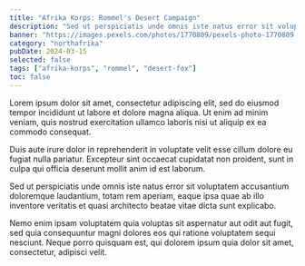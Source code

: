 ```yaml
---
title: "Afrika Korps: Rommel's Desert Campaign"
description: "Sed ut perspiciatis unde omnis iste natus error sit voluptatem accusantium."
banner: "https://images.pexels.com/photos/1770809/pexels-photo-1770809.jpeg?auto=compress&cs=tinysrgb&w=1260&h=750&dpr=1"
category: "northafrika"
pubDate: 2024-03-15
selected: false
tags: ["afrika-korps", "rommel", "desert-fox"]
toc: false
---
```


Lorem ipsum dolor sit amet, consectetur adipiscing elit, sed do eiusmod tempor incididunt ut labore et dolore magna aliqua. Ut enim ad minim veniam, quis nostrud exercitation ullamco laboris nisi ut aliquip ex ea commodo consequat.

Duis aute irure dolor in reprehenderit in voluptate velit esse cillum dolore eu fugiat nulla pariatur. Excepteur sint occaecat cupidatat non proident, sunt in culpa qui officia deserunt mollit anim id est laborum.

Sed ut perspiciatis unde omnis iste natus error sit voluptatem accusantium doloremque laudantium, totam rem aperiam, eaque ipsa quae ab illo inventore veritatis et quasi architecto beatae vitae dicta sunt explicabo.

Nemo enim ipsam voluptatem quia voluptas sit aspernatur aut odit aut fugit, sed quia consequuntur magni dolores eos qui ratione voluptatem sequi nesciunt. Neque porro quisquam est, qui dolorem ipsum quia dolor sit amet, consectetur, adipisci velit.
